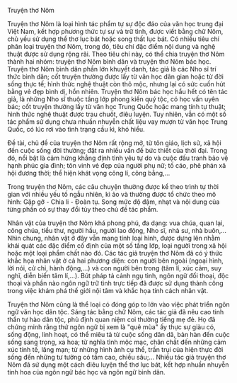 Truyện thơ Nôm

Truyện thơ Nôm là loại hình tác phẩm tự sự độc đáo của văn học trung đại Việt Nam, kết hợp phương thức tự sự và trữ tình, được viết bằng chữ Nôm, chủ yếu sử dụng thể thơ lục bát hoặc song thất lục bát. Có nhiều tiêu chí phân loại truyện thơ Nôm, trong đó, tiêu chí đặc điểm nội dung và nghệ thuật được sử dụng rộng rãi. Theo tiêu chí này, có thể chia truyện thơ Nôm thành hai nhóm: truyện thơ Nôm bình dân và truyện thơ Nôm bác học. Truyện thơ Nôm bình dân phần lớn khuyết danh, tác giả là các Nho sĩ trí thức bình dân; cốt truyện thường được lấy từ văn học dân gian hoặc từ đời sống thực tế; hình thức nghệ thuật còn thô mộc, nhưng lại có sức cuốn hút bằng vẻ đẹp bình dị, hồn nhiên. Truyện thơ Nôm bác học hầu hết có tên tác giả, là những Nho sĩ thuộc tầng lớp phong kiến quý tộc, có học vấn uyên bác; cốt truyện thường lấy từ văn học Trung Quốc hoặc mang tính tự thuật; hình thức nghệ thuật được trau chuốt, điêu luyện. Tuy nhiên, vẫn có một số tác phẩm sử dụng chưa nhuần nhuyễn chất liệu vay mượn từ văn học Trung Quốc, có lúc rơi vào tình trạng cầu kì, khó hiểu.

Đề tài, chủ đề của truyện thơ Nôm rất rộng mở, từ tôn giáo, lịch sử, xã hội đến cuộc sống đời thường; đặt ra nhiều vấn đề bức thiết của thời đại. Trong đó, nổi bật là cảm hứng khẳng định tình yêu tự do và cuộc đấu tranh bảo vệ hạnh phúc gia đình; tôn vinh vẻ đẹp của người phụ nữ; tố cáo, phê phán xã hội đương thời; thể hiện khát vọng công lí, công bằng,...

Trong truyện thơ Nôm, các câu chuyện thường được kể theo trình tự thời gian với nhiều yếu tố ngẫu nhiên, kì ảo và thường được tổ chức theo mô hình: Gặp gỡ - Chia li - Đoàn tụ. Song mức độ đậm, nhạt và nội dung của từng phần có sự thay đổi tùy theo chủ đề tác phẩm.

Nhân vật của truyện thơ Nôm khá phong phú, đa dạng: vua chúa, quan lại, công chúa, tiểu thư, người hầu, người lao động, Nho sĩ, nhà sư, nhà buôn,... Nhìn chung, nhân vật ở đây vẫn mang tính loại hình, được dựng lên nhằm khái quát các đặc điểm cố định của một số tầng lớp, loại người trong xã hội hoặc một loại phẩm chất nào đó. Các tác giả truyện thơ Nôm đã có ý thức khắc họa nhân vật ở cả hai phương diện: con người bên ngoài (ngoại hình, lời nói, cử chỉ, hành động,...) và con người bên trong (tâm lí, xúc cảm, suy nghĩ, diễn biến tâm lí,...). Bút pháp tả cảnh ngụ tình, ngôn ngữ đối thoại, độc thoại và phần nào ngôn ngữ trữ tình trực tiếp đã được sử dụng thành công trong việc khám phá thế giới nội tâm và khắc họa tính cách nhân vật.

Truyện thơ Nôm cũng là thể loại có đóng góp to lớn vào việc phát triển ngôn ngữ văn học dân tộc. Sáng tác bằng chữ Nôm, các tác giả đã nêu cao tinh thần tự hào dân tộc, phủ định quan niệm coi thường tiếng mẹ đẻ. Họ đã chứng minh rằng thứ ngôn ngữ bị xem là "quê mùa" ấy thực sự giàu có, sống động, linh hoạt, có thể miêu tả từ cuộc sống dân dã, bản hàn đến cuộc sống sang trọng, xa hoa; từ nghĩa tình mộc mạc, chân chất đến những cảm xúc tinh tế, lãng mạn; từ những hình ảnh cụ thể, trần trụi của hiện thực đời sống đến những tư tưởng có tầm cao, chiều sâu;... Nhiều tác giả truyện thơ Nôm đã sử dụng một cách điêu luyện thể thơ lục bát, kết hợp nhuần nhuyễn tinh hoa của ngôn ngữ bác học và ngôn ngữ bình dân.